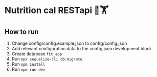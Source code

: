 # Nutrition cal RESTapi 🚀🏋️

## How to run

1. Change config/config.example.json to config/config.json
2. Add relevant configuration data to the config.json development block
3. Create database ```fit_app```
4. Run ```npx sequelize-cli db:migrate```
5. Run ```npm install```
6. Run ```npm run dev```

